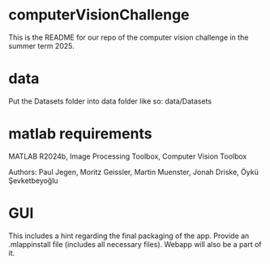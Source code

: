 # computerVisionChallenge

This is the README for our repo of the computer vision challenge in the summer term 2025. 

# data
Put the Datasets folder into data folder like so: data/Datasets

# matlab requirements
MATLAB R2024b, Image Processing Toolbox, Computer Vision Toolbox

Authors: Paul Jegen, Moritz Geissler, Martin Muenster, Jonah Driske, Öykü Şevketbeyoğlu

# GUI
This includes a hint regarding the final packaging of the app. Provide an .mlappinstall file (includes all necessary files). Webapp will also be a part of it. 
